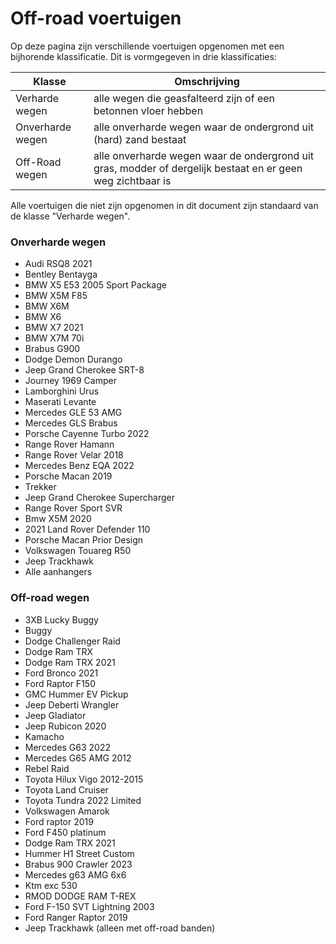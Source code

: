 # Off-road voertuigen

Op deze pagina zijn verschillende voertuigen opgenomen met een bijhorende klassificatie. Dit is vormgegeven in drie klassificaties:


| Klasse | Omschrijving |
|---|---|
| Verharde wegen | alle wegen die geasfalteerd zijn of een betonnen vloer hebben |
| Onverharde wegen | alle onverharde wegen waar de ondergrond uit (hard) zand bestaat |
| Off-Road wegen | alle onverharde wegen waar de ondergrond uit gras, modder of dergelijk bestaat en er geen weg zichtbaar is |

Alle voertuigen die niet zijn opgenomen in dit document zijn standaard van de klasse "Verharde wegen".

### Onverharde wegen 
 * Audi RSQ8 2021
 * Bentley Bentayga
 * BMW X5 E53 2005 Sport Package
 * BMW X5M F85
 * BMW X6M
 * BMW X6
 * BMW X7 2021
 * BMW X7M 70i
 * Brabus G900
 * Dodge Demon Durango
 * Jeep Grand Cherokee SRT-8
 * Journey 1969 Camper
 * Lamborghini Urus
 * Maserati Levante
 * Mercedes GLE 53 AMG
 * Mercedes GLS Brabus
 * Porsche Cayenne Turbo 2022
 * Range Rover Hamann
 * Range Rover Velar 2018
 * Mercedes Benz EQA 2022
 * Porsche Macan 2019
 * Trekker
 * Jeep Grand Cherokee Supercharger
 * Range Rover Sport SVR
 * Bmw X5M 2020
 * 2021 Land Rover Defender 110
 * Porsche Macan Prior Design
 * Volkswagen Touareg R50
 * Jeep Trackhawk
 * Alle aanhangers

### Off-road wegen
 * 3XB Lucky Buggy
 * Buggy
 * Dodge Challenger Raid
 * Dodge Ram TRX
 * Dodge Ram TRX 2021
 * Ford Bronco 2021
 * Ford Raptor F150
 * GMC Hummer EV Pickup
 * Jeep Deberti Wrangler
 * Jeep Gladiator
 * Jeep Rubicon 2020
 * Kamacho
 * Mercedes G63 2022
 * Mercedes G65 AMG 2012
 * Rebel Raid
 * Toyota Hilux Vigo 2012-2015
 * Toyota Land Cruiser
 * Toyota Tundra 2022 Limited
 * Volkswagen Amarok
 * Ford raptor 2019
 * Ford F450 platinum
 * Dodge Ram TRX 2021
 * Hummer H1 Street Custom
 * Brabus 900 Crawler 2023
 * Mercedes g63 AMG 6x6
 * Ktm exc 530
 * RMOD DODGE RAM T-REX
 * Ford F-150 SVT Lightning 2003
 * Ford Ranger Raptor 2019
 * Jeep Trackhawk (alleen met off-road banden)

